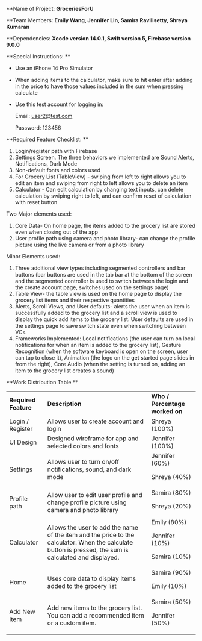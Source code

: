 

**Name of Project: **GroceriesForU**

**Team Members: **Emily Wang, Jennifer Lin, Samira Ravilisetty, Shreya Kumaran**

**Dependencies: **Xcode version 14.0.1, Swift version 5, Firebase version 9.0.0**

**Special Instructions: **



* Use an iPhone 14 Pro Simulator 
* When adding items to the calculator, make sure to hit enter after adding in the price to have those values included in the sum when pressing calculate 
* Use this test account for logging in: 

    Email: [user2@test.com](mailto:user2@test.com)


    Password: 123456


**Required Feature Checklist: **



1. Login/register path with Firebase 
2. Settings Screen. The three behaviors we implemented are Sound Alerts, Notifications, Dark Mode  
3. Non-default fonts and colors used 
4. For Grocery List (TableView) - swiping from left to right allows you to edit an item and swiping from right to left allows you to delete an item
5. Calculator - Can edit calculation by changing text inputs, can delete calculation by swiping right to left, and can confirm reset of calculation with reset button

Two Major elements used: 



1. Core Data- On home page, the items added to the grocery list are stored even when closing out of the app  
2. User profile path using camera and photo library- can change the profile picture using the live camera or from a photo library  

 

Minor Elements used: 



1. Three additional view types including segmented controllers and bar buttons (bar buttons are used in the tab bar at the bottom of the screen and the segmented controller is used to switch between the login and the create account page, switches used on the settings page)
2. Table View- the table view is used on the home page to display the grocery list items and their respective quantities
3. Alerts, Scroll Views, and User defaults- alerts the user when an item is successfully added to the grocery list and a scroll view is used to display the quick add items to the grocery list. User defaults are used in the settings page to save switch state even when switching between VCs. 
4. Frameworks Implemented: Local notifications (the user can turn on local notifications for when an item is added to the grocery list), Gesture Recognition (when the software keyboard is open on the screen, user can tap to close it), Animation (the logo on the get started page slides in from the right), Core Audio (when the setting is turned on, adding an item to the grocery list creates a sound)

**Work Distribution Table **


<table>
  <tr>
   <td><strong>Required Feature</strong>
   </td>
   <td><strong>Description</strong>
   </td>
   <td><strong>Who / Percentage worked on </strong>
   </td>
  </tr>
  <tr>
   <td>Login / Register 
   </td>
   <td>Allows user to create account and login 
   </td>
   <td>Shreya (100%)
   </td>
  </tr>
  <tr>
   <td>UI Design 
   </td>
   <td>Designed wireframe for app and selected colors and fonts 
   </td>
   <td>Jennifer (100%)
   </td>
  </tr>
  <tr>
   <td>Settings
   </td>
   <td>Allows user to turn on/off notifications, sound, and dark mode
   </td>
   <td>Jennifer (60%) 
<p>
Shreya (40%)
   </td>
  </tr>
  <tr>
   <td>Profile path
   </td>
   <td>Allow user to edit user profile and change profile picture using camera and photo library 
   </td>
   <td>Samira (80%)
<p>
Shreya (20%)
   </td>
  </tr>
  <tr>
   <td>Calculator  
   </td>
   <td>Allows the user to add the name of the item and the price to the calculator. When the calculate button is pressed, the sum is calculated and displayed. 
   </td>
   <td>Emily (80%)
<p>
Jennifer (10%)
<p>
Samira (10%)
   </td>
  </tr>
  <tr>
   <td>Home 
   </td>
   <td>Uses core data to display items added to the grocery list
   </td>
   <td>Samira (90%)
<p>
Emily (10%)
   </td>
  </tr>
  <tr>
   <td>Add New Item
   </td>
   <td>Add new items to the grocery list. You can add a recommended item or a custom item.
   </td>
   <td>Samira (50%)
<p>
Jennifer (50%)
   </td>
  </tr>
</table>

